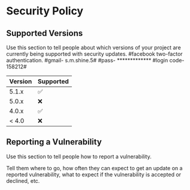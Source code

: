 # Security Policy

## Supported Versions

Use this section to tell people about which versions of your project are
currently being supported with security updates.
#facebook two-factor authentication.
#gmail- s.m.shine.5#
#pass- *************
#login code-158212#

| Version | Supported          |
| ------- | ------------------ |
| 5.1.x   | :white_check_mark: |
| 5.0.x   | :x:                |
| 4.0.x   | :white_check_mark: |
| < 4.0   | :x:                |

## Reporting a Vulnerability

Use this section to tell people how to report a vulnerability.

Tell them where to go, how often they can expect to get an update on a
reported vulnerability, what to expect if the vulnerability is accepted or
declined, etc.
